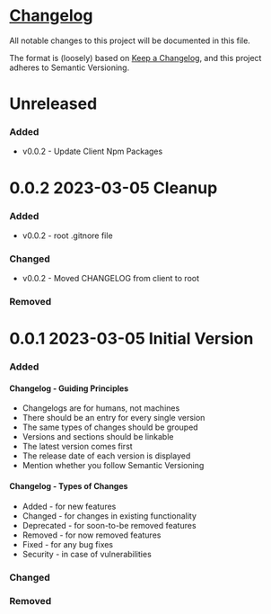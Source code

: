# [Changelog](https://github.com/frunjik/devenv/CHANGELOG.md)
All notable changes to this project will be documented in this file.

The format is (loosely) based on [Keep a Changelog](https://keepachangelog.com/en/1.1.0/), and this project adheres to Semantic Versioning.

# Unreleased

### Added
- v0.0.2 - Update Client Npm Packages

# 0.0.2 2023-03-05 Cleanup

### Added
- v0.0.2 - root .gitnore file

### Changed
- v0.0.2 - Moved CHANGELOG from client to root

### Removed

# 0.0.1 2023-03-05 Initial Version

### Added

#### Changelog - Guiding Principles
- Changelogs are for humans, not machines
- There should be an entry for every single version
- The same types of changes should be grouped
- Versions and sections should be linkable
- The latest version comes first
- The release date of each version is displayed
- Mention whether you follow Semantic Versioning


#### Changelog - Types of Changes
- Added - for new features
- Changed - for changes in existing functionality
- Deprecated - for soon-to-be removed features
- Removed - for now removed features
- Fixed - for any bug fixes
- Security - in case of vulnerabilities

### Changed


### Removed
